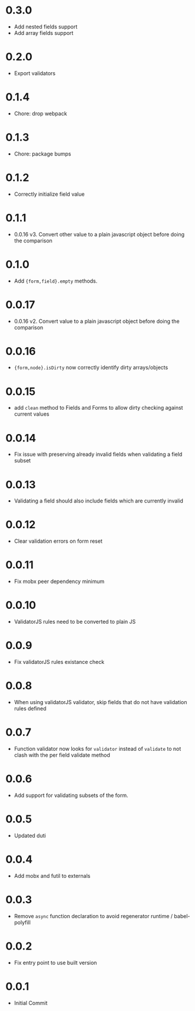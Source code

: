 # 0.3.0
* Add nested fields support
* Add array fields support

# 0.2.0
* Export validators

# 0.1.4
* Chore: drop webpack

# 0.1.3
* Chore: package bumps

# 0.1.2
* Correctly initialize field value

# 0.1.1
* 0.0.16 v3. Convert other value to a plain javascript object before doing the comparison

# 0.1.0
* Add `{form,field}.empty` methods.

# 0.0.17
* 0.0.16 v2. Convert value to a plain javascript object before doing the comparison

# 0.0.16
* `{form,node}.isDirty` now correctly identify dirty arrays/objects

# 0.0.15
* add `clean` method to Fields and Forms to allow dirty checking against current values

# 0.0.14
* Fix issue with preserving already invalid fields when validating a field subset

# 0.0.13
* Validating a field should also include fields which are currently invalid

# 0.0.12
* Clear validation errors on form reset

# 0.0.11
* Fix mobx peer dependency minimum

# 0.0.10
* ValidatorJS rules need to be converted to plain JS

# 0.0.9
* Fix validatorJS rules existance check

# 0.0.8
* When using validatorJS validator, skip fields that do not have validation rules defined

# 0.0.7
* Function validator now looks for `validator` instead of `validate` to not clash with the per field validate method

# 0.0.6
* Add support for validating subsets of the form.

# 0.0.5
* Updated duti

# 0.0.4
* Add mobx and futil to externals

# 0.0.3
* Remove `async` function declaration to avoid regenerator runtime / babel-polyfill

# 0.0.2
* Fix entry point to use built version

# 0.0.1
* Initial Commit
